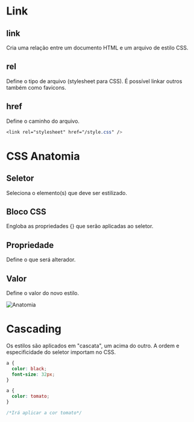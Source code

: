# Link

## link

Cria uma relação entre um documento HTML e um arquivo de estilo CSS.

## rel

Define o tipo de arquivo (stylesheet para CSS). É possível linkar outros também como favicons.

## href

Define o caminho do arquivo.

```css
<link rel="stylesheet" href="/style.css" />
```

# CSS Anatomia

## Seletor

Seleciona o elemento(s) que deve ser estilizado.

## Bloco CSS

Engloba as propriedades {} que serão aplicadas ao seletor.

## Propriedade

Define o que será alterador.

## Valor

Define o valor do novo estilo.

![Anatomia](https://www.origamid.com/slide/html-e-css-para-iniciantes/public/lessons/0207-css-basico/css-anatomia.png)

# Cascading

Os estilos são aplicados em "cascata", um acima do outro. A ordem e especificidade do seletor importam no CSS.

```css
a {
  color: black;
  font-size: 32px;
}

a {
  color: tomato;
}

/*Irá aplicar a cor tomato*/
```
